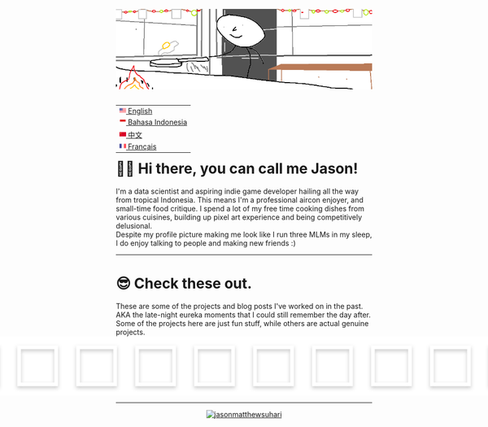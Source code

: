 <img src="images/top-banner.png"></img>

<table align="right">
 <tr><td><a href="README.md"><img src="images/us-flag.png" height="13"> English</a></td></tr>
 <tr><td><a href="alt_readme/README_ID.md"><img src="images/id-flag.png" height="13"> Bahasa Indonesia</a></td></tr>
 <tr><td><a href="alt_readme/README_CN.md"><img src="images/cn-flag.png" height="13"> 中文</a></td></tr>
 <tr><td><a href="alt_readme/README_FR.md"><img src="images/fr-flag.png" height="13"> Français</a></td></tr>
</table>

<h1> 🙋‍♂️ Hi there, you can call me Jason! </h1>
I'm a data scientist and aspiring indie game developer hailing all the way from tropical Indonesia. This means I'm a professional aircon enjoyer, and small-time food critique. I spend a lot of my free time cooking dishes from various cuisines, building up pixel art experience and being competitively delusional.
<br>
Despite my profile picture making me look like I run three MLMs in my sleep, I do enjoy talking to people and making new friends :)

---

<h1> 😎 Check these out. </h1>
These are some of the projects and blog posts I've worked on in the past. AKA the late-night eureka moments that I could still remember the day after. Some of the projects here are just fun stuff, while others are actual genuine projects. 

<div style="display: flex; justify-content: center; align-items: center;">
<img src="images/square_icon.png" alt="img" style="width: 23%; aspect-ratio: 1/1;">
<img src="images/square_icon.png" alt="img" style="width: 23%; aspect-ratio: 1/1;">
<img src="images/square_icon.png" alt="img" style="width: 23%; aspect-ratio: 1/1;">
<img src="images/square_icon.png" alt="img" style="width: 23%; aspect-ratio: 1/1;">

<img src="images/square_icon.png" alt="img" style="width: 23%; aspect-ratio: 1/1;">
<img src="images/square_icon.png" alt="img" style="width: 23%; aspect-ratio: 1/1;">
<img src="images/square_icon.png" alt="img" style="width: 23%; aspect-ratio: 1/1;">
<img src="images/square_icon.png" alt="img" style="width: 23%; aspect-ratio: 1/1;">

<img src="images/square_icon.png" alt="img" style="width: 23%; aspect-ratio: 1/1;">
<img src="images/square_icon.png" alt="img" style="width: 23%; aspect-ratio: 1/1;">
<img src="images/square_icon.png" alt="img" style="width: 23%; aspect-ratio: 1/1;">
<img src="images/square_icon.png" alt="img" style="width: 23%; aspect-ratio: 1/1;">
</div>

---
<div style="display: flex; justify-content: center; align-items: center;">
<a href="https://github.com/ryo-ma/github-profile-trophy"><img src="https://github-profile-trophy.vercel.app/?username=jasonmatthewsuhari" alt="jasonmatthewsuhari" /></a>
</div>

<!-- <div style="display: flex; justify-content: center; align-items: center;">
  <a href="https://awesome-github-stats.azurewebsites.net/index.html??cardType=github&theme=gruvbox&preferLogin=false">    <img  alt="jasonmatthewsuhari's GitHub Stats" src="https://awesome-github-stats.azurewebsites.net/user-stats/jasonmatthewsuhari?cardType=github&theme=gruvbox&preferLogin=false" />  </a>
</div> -->
